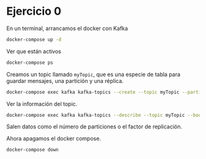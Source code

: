 # Ejercicio 0

En un terminal, arrancamos el docker con Kafka

```sh
docker-compose up -d
```

Ver que están activos

```sh
docker-compose ps
```

Creamos un topic llamado `myTopic`, que es una especie de tabla para guardar mensajes, una partición y una réplica.

```sh
docker-compose exec kafka kafka-topics --create --topic myTopic --partitions 1 --replication-factor 1 --if-not-exists --bootstrap-server host.docker.internal:9092
```

Ver la información del topic.

```sh
docker-compose exec kafka kafka-topics --describe --topic myTopic --bootstrap-server host.docker.internal:9092
```

Salen datos como el número de particiones o el factor de replicación.

Ahora apagamos el docker compose.

```sh
docker-compose down
```
